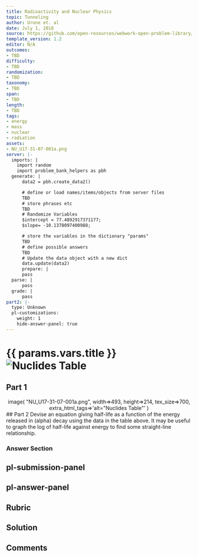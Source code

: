```yaml
---
title: Radioactivity and Nuclear Physics
topic: Tunneling
author: Urone et. al
date: July 1, 2018
source: https://github.com/open-resources/webwork-open-problem-library/tree/master/Contrib/BrockPhysics/College_Physics_Urone/31.Radioactivity_and_Nuclear_Physics/31-07.Tunneling/NU_U17-31-07-001.pg
template_version: 1.2
editor: N/A
outcomes:
- TBD
difficulty:
- TBD
randomization:
- TBD
taxonomy:
- TBD
span:
- TBD
length:
- TBD
tags:
- energy
- mass
- nuclear
- radiation
assets:
- NU_U17-31-07-001a.png
server: |-
  imports: |
    import random
    import problem_bank_helpers as pbh
  generate: |
      data2 = pbh.create_data2()

      # define or load names/items/objects from server files
      TBD
      # store phrases etc
      TBD
      # Randomize Variables
      $intercept = 77.4892917371177;
      $slope= -10.1378097400988;

      # store the variables in the dictionary "params"
      TBD
      # define possible answers
      TBD
      # Update the data object with a new dict
      data.update(data2)
      prepare: |
      pass
  parse: |
      pass
  grade: |
      pass
part2: |-
  type: Unknown
  pl-customizations:
    weight: 1
    hide-answer-panel: true
---
```


# {{ params.vars.title }}![Nuclides Table](NU_U17-31-07-001a.png)

## Part 1 
<center> image( "NU_U17-31-07-001a.png", width=>493, height=>214,  tex_size=>700, extra_html_tags=>'alt="Nuclides Table"' ) </center> 
## Part 2 
Devise an equation giving half-life as a function of the energy released in (alpha) decay using the data in the table above. It may be useful to graph the log of half-life against  energy to find some straight-line relationship. 


### Answer Section 


## pl-submission-panel 


## pl-answer-panel 


## Rubric 


## Solution 


## Comments 


